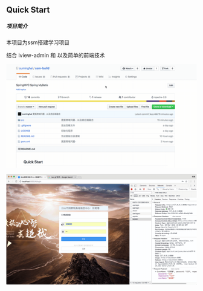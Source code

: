 ## Quick Start 

##### 项目简介

本项目为ssm搭建学习项目


结合 iview-admin 和 以及简单的前端技术

![GitHub][github]

[github]: https://github.com/ouminghai/ssm-build/blob/master/gif%E6%96%87%E6%A1%A3/2018-03-21%2001.49.56.gif  "GitHub,Social Coding"


![image](https://github.com/ouminghai/ssm-build/blob/master/gif%E6%96%87%E6%A1%A3/2018-03-21%2002.05.55.gif)